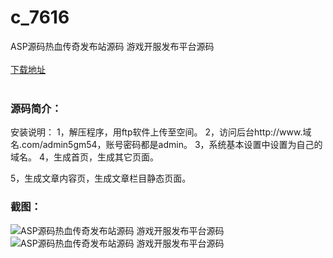 # c_7616
ASP源码热血传奇发布站源码 游戏开服发布平台源码
<br/></br>
[下载地址](https://www.uuid2.com/7616.html "下载地址")
<br/></br>
<h3>源码简介：</h3>
<p>安装说明：
1，解压程序，用ftp软件上传至空间。
2，访问后台http://www.域名.com/admin5gm54，账号密码都是admin。
3，系统基本设置中设置为自己的域名。
4，生成首页，生成其它页面。<p>
<p>5，生成文章内容页，生成文章栏目静态页面。<p>
<h3>截图：</h3>
<img src="https://www.uuid2.com/wp-content/uploads/img/pro/20211203/16385047109731.jpg" alt="ASP源码热血传奇发布站源码 游戏开服发布平台源码"><img src="https://www.uuid2.com/wp-content/uploads/img/pro/20211203/16385047337188.jpg" alt="ASP源码热血传奇发布站源码 游戏开服发布平台源码">
